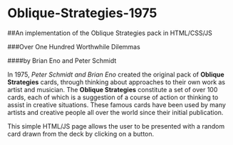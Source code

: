 # Oblique-Strategies-1975

##An implementation of the Oblique Strategies pack in HTML/CSS/JS

###Over One Hundred Worthwhile Dilemmas

####by Brian Eno and Peter Schmidt

In 1975, *Peter Schmidt and Brian Eno* created the original pack of **Oblique Strategies** cards, through thinking about approaches to their own work as artist and musician.
The **Oblique Strategies** constitute a set of over 100 cards, each of which is a suggestion of a course of action or thinking to assist in creative situations.
These famous cards have been used by many artists and creative people all over the world since their initial publication.

This simple HTML/JS page allows the user to be presented with a random card drawn from the deck by clicking on a button.
